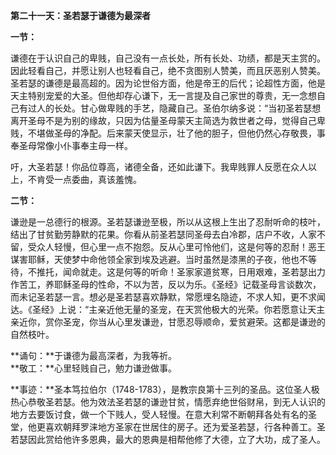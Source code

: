 **第二十一天：圣若瑟于谦德为最深者**

**一节：**

谦德在于认识自己的卑贱，自己没有一点长处，所有长处、功绩，都是天主赏的。因此轻看自己，并愿让别人也轻看自己，绝不贪图别人赞美，而且厌恶别人赞美。圣若瑟的谦德是最高超的。因为论世俗方面，他是帝王的后代；论超性方面，他是天主特别宠爱的大圣。但他却存心谦下，无一言提及自己家世的尊贵，无一念想自己有过人的长处。甘心做卑贱的手艺，隐藏自己。圣伯尔纳多说：“当初圣若瑟想离开圣母不是为别的缘故，只因为估量圣母蒙天主简选为救世者之母，觉得自己卑贱，不堪做圣母的净配。后来蒙天使显示，壮了他的胆子，但他仍然心存敬畏，事奉圣母常像小仆事奉主母一样。

吁，大圣若瑟！你品位尊高，诸德全备，还如此谦下。我卑贱罪人反愿在众人以上，不肯受一点委曲，真该羞愧。

**二节：**

谦逊是一总德行的根源。圣若瑟谦逊至极，所以从这根上生出了忍耐听命的枝叶，结出了甘贫勤劳静默的花果。你看从前圣若瑟同圣母去白冷郡，店户不收，人家不留，受众人轻慢，但心里一点不抱怨。反从心里可怜他们，这是何等的忍耐！恶王谋害耶稣，天使梦中命他领全家到埃及逃避。当时虽然是漆黑的子夜，他也不等待，不推托，闻命就走。这是何等的听命！圣家家道贫寒，日用艰难，圣若瑟出力作苦工，养耶稣圣母的性命，不以为苦，反以为乐。《圣经》记载圣母言谈数次，而未记圣若瑟一言。想必是圣若瑟喜欢静默，常愿埋名隐迹，不求人知，更不求闻达。《圣经》上说：“主亲近他无量的圣宠，在天赏他极大的光荣。你若愿意让天主亲近你，赏你圣宠，你当从心里发谦逊，甘愿忍辱顺命，爱贫避荣。这都是谦逊的自然枝叶。

**诵句：**于谦德为最高深者，为我等祈。  
**敬工：**心里轻贱自己，勉力谦逊做事。

**事迹：**圣本笃拉伯尔（1748-1783），是教宗良第十三列的圣品。这位圣人极热心恭敬圣若瑟。他为效法圣若瑟的谦逊甘贫，情愿弃绝世俗财帛，到无人认识的地方去要饭讨食，做一个下贱人，受人轻慢。在意大利常不断朝拜各处有名的圣堂，他更喜欢朝拜罗涞地方圣家在世居住的房子。还为爱圣若瑟，行各种善工。圣若瑟因此赏给他许多恩典，最大的恩典是相帮他修了大德，立了大功，成了圣人。